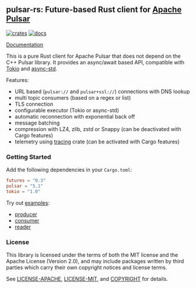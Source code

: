 ## pulsar-rs: Future-based Rust client for [Apache Pulsar](https://pulsar.apache.org/)

[![crates](https://img.shields.io/crates/v/pulsar.svg)](https://crates.io/crates/pulsar)
[![docs](https://img.shields.io/docsrs/pulsar)](https://docs.rs/pulsar)

[Documentation](https://docs.rs/pulsar)

This is a pure Rust client for Apache Pulsar that does not depend on the C++ Pulsar library. It provides an async/await based API, compatible with [Tokio](https://tokio.rs/) and [async-std](https://async.rs/).

Features:

- URL based (`pulsar://` and `pulsar+ssl://`) connections with DNS lookup
- multi topic consumers (based on a regex or list)
- TLS connection
- configurable executor (Tokio or async-std)
- automatic reconnection with exponential back off
- message batching
- compression with LZ4, zlib, zstd or Snappy (can be deactivated with Cargo features)
- telemetry using [tracing](https://github.com/tokio-rs/tracing) crate (can be activated with Cargo features)

### Getting Started

Add the following dependencies in your `Cargo.toml`:

```toml
futures = "0.3"
pulsar = "5.1"
tokio = "1.0"
```

Try out [examples](examples):

- [producer](examples/producer.rs)
- [consumer](examples/consumer.rs)
- [reader](examples/reader.rs)

### License

This library is licensed under the terms of both the MIT license and the Apache License (Version 2.0), and may include packages written by third parties which carry their own copyright notices and license terms.

See [LICENSE-APACHE](LICENSE-APACHE), [LICENSE-MIT](LICENSE-MIT), and [COPYRIGHT](COPYRIGHT) for details.
